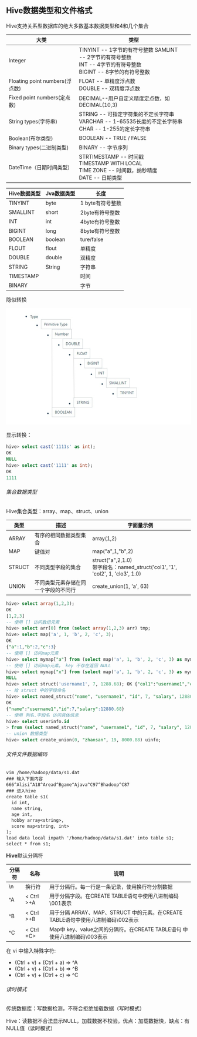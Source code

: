 ## Hive数据类型和文件格式

Hive支持关系型数据库的绝大多数基本数据类型和4和几个集合

| 大类                            | 类型                                                         |
| ------------------------------- | ------------------------------------------------------------ |
| Integer                         | TINYINT -- 1字节的有符号整数 SAMLINT <br />-- 2字节的有符号整数<br /> INT -- 4字节的有符号整数 <br />BIGINT -- 8字节的有符号整数 |
| Floating point numbers(浮 点数) | FLOAT -- 单精度浮点数<br> DOUBLE -- 双精度浮点数             |
| Fixed point numbers(定点 数)    | DECIMAL--用户自定义精度定点数，如 DECIMAL(10,3)              |
| String types(字符串)            | STRING -- 可指定字符集的不定长字符串 <br >VARCHAR -- 1-65535长度的不定长字符串 <br >CHAR -- 1-255的定长字符串 |
| Boolean(布尔类型)               | BOOLEAN -- TRUE / FALSE                                      |
| Binary types(二进制类型)        | BINARY -- 字节序列                                           |
| DateTime（日期时间类型）        | STRTIMESTAMP -- 时间戳<br/>TIMESTAMP WITH LOCAL<br/>TIME ZONE -- 时间戳，纳秒精度<br/>DATE -- 日期类型 |

| Hive数据类型 | Jva数据类型 | 长度             |
| ------------ | ----------- | ---------------- |
| TINYINT      | byte        | 1 byte有符号整数 |
| SMALLINT     | short       | 2byte有符号整数  |
| INT          | int         | 4byte有符号整数  |
| BIGINT       | long        | 8byte有符号整数  |
| BOOLEAN      | boolean     | ture/false       |
| FLOUT        | flout       | 单精度           |
| DOUBLE       | double      | 双精度           |
| STRING       | String      | 字符串           |
| TIMESTAMP    |             | 时间             |
| BINARY       |             | 字节             |

隐似转换

![Hive隐似转换](图片/Hive隐似转换.png)

显示转换：

```SQL
hive> select cast('1111s' as int);
OK
NULL
hive> select cast('1111' as int);
OK
1111
```



###### 集合数据类型

Hive集合类型：array、map、struct、union

| 类型   | 描述                                 | 字面量示例                                                   |
| ------ | ------------------------------------ | ------------------------------------------------------------ |
| ARRAY  | 有序的相同数据类型集合               | array(1,2)                                                   |
| MAP    | 键值对                               | map("a",1,"b",2)                                             |
| STRUCT | 不同类型字段的集合                   | struct("a",2,1.0)    <br>带字段名：named_struct('col1', '1', 'col2', 1, 'clo3', 1.0) |
| UNION  | 不同类型元素存储在同一个字段的不同行 | create_union(1, 'a', 63)                                     |

```sql
hive> select array(1,2,3);
OK
[1,2,3]
-- 使用 [] 访问数组元素
hive> select arr[0] from (select array(1,2,3) arr) tmp;
hive> select map('a', 1, 'b', 2, 'c', 3);
OK
{"a":1,"b":2,"c":3}
-- 使用 [] 访问map元素
hive> select mymap["a"] from (select map('a', 1, 'b', 2, 'c', 3) as mymap) tmp;
-- 使用 [] 访问map元素。 key 不存在返回 NULL
hive> select mymap["x"] from (select map('a', 1, 'b', 2, 'c', 3) as mymap) tmp;
NULL
hive> select struct('username1', 7, 1288.68); OK {"col1":"username1","col2":7,"col3":1288.68}
-- 给 struct 中的字段命名
hive> select named_struct("name", "username1", "id", 7, "salary", 12880.68);
OK
{"name":"username1","id":7,"salary":12880.68}
-- 使用 列名.字段名 访问具体信息 
hive> select userinfo.id
> from (select named_struct("name", "username1", "id", 7, "salary", 12880.68) userinfo) tmp;
-- union 数据类型
hive> select create_union(0, "zhansan", 19, 8000.88) uinfo;
```

###### 文件文件数据编码



```shell
vim /home/hadoop/data/s1.dat
### 输入下面内容
666^Alisi^A18^Aread^Bgame^Ajava^C97^Bhadoop^C87
### 进入hive
create table s1(
  id int,
  name string,
  age int,
  hobby array<string>,
  score map<string, int>
);
load data local inpath '/home/hadoop/data/s1.dat' into table s1; 
select * from s1;
```





**Hive**默认分隔符

| 分隔符 | 名称       | 说明                                                         |
| ------ | ---------- | ------------------------------------------------------------ |
| \n     | 换行符     | 用于分隔行。每一行是一条记录，使用换行符分割数据             |
| ^A     | < Ctrl >+A | 用于分隔字段。在CREATE TABLE语句中使用八进制编码 \001表示    |
| ^B     | < Ctrl >+B | 用于分隔 ARRAY、MAP、STRUCT 中的元素。在CREATE TABLE语句中使用八进制编码\002表示 |
| ^C     | < Ctrl +C> | Map中 key、value之间的分隔符。在CREATE TABLE语句 中使用八进制编码\003表示 |



在 vi 中输入特殊字符:

* (Ctrl + v) + (Ctrl + a) => ^A
* (Ctrl + v) + (Ctrl + b) => ^B
* (Ctrl + v) + (Ctrl + c) => ^C

###### 读时模式

传统数据库：写数据检测，不符合拒绝加载数据（写时模式）

Hive：读数据不合法显示NULL，加载数据不校验。优点：加载数据快，缺点：有NULL值（读时模式）

